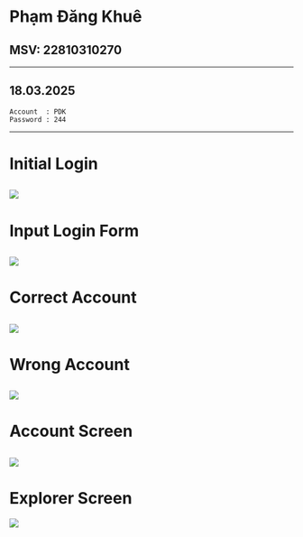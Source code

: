 # Phạm Đăng Khuê
## MSV: 22810310270
---
## 18.03.2025

    Account  : PDK
    Password : 244

---
# Initial Login
![](./SUBMIT/Screen1.jpg)
---
# Input Login Form
![](./SUBMIT/Screen2.jpg)
---
# Correct Account
![](./SUBMIT/Screen3.jpg)
---
# Wrong Account
![](./SUBMIT/Screen4.jpg)
---
# Account Screen
![](./SUBMIT/Account.jpg)
---
# Explorer Screen
![](./SUBMIT/Explorer.jpg)